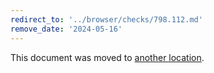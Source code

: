```yaml
---
redirect_to: '../browser/checks/798.112.md'
remove_date: '2024-05-16'
---
```


This document was moved to [another location](../browser/checks/798.112.md).

<!-- This redirect file can be deleted after 2024-05-16. -->
<!-- Redirects that point to other docs in the same project expire in three months. -->
<!-- Redirects that point to docs in a different project or site (for example, link is not relative and starts with `https:`) expire in one year. -->
<!-- Before deletion, see: https://docs.gitlab.com/ee/development/documentation/redirects.html -->
